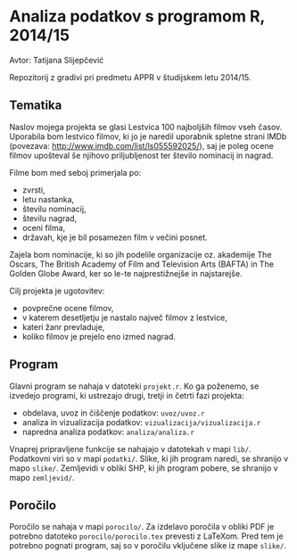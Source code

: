 # Analiza podatkov s programom R, 2014/15

Avtor: Tatijana Slijepčević

Repozitorij z gradivi pri predmetu APPR v študijskem letu 2014/15.

## Tematika
Naslov mojega projekta se glasi Lestvica 100 najboljših filmov vseh časov. Uporabila bom lestvico filmov, ki jo je naredil uporabnik spletne strani IMDb (povezava: http://www.imdb.com/list/ls055592025/), saj je poleg ocene filmov upošteval še njihovo priljubljenost ter število nominacij in nagrad.

Filme bom med seboj primerjala po:
- zvrsti,
- letu nastanka,
- številu nominacij,
- številu nagrad,
- oceni filma, 
- državah, kje je bil posamezen film v večini posnet.

Zajela bom nominacije, ki so jih podelile organizacije oz. akademije The Oscars, The British Academy of Film and Television Arts (BAFTA) in The Golden Globe Award, ker so le-te najprestižnejše in najstarejše.  

Cilj projekta je ugotovitev:
- povprečne ocene filmov,
- v katerem desetljetju je nastalo največ filmov z lestvice,
- kateri žanr prevladuje,
- koliko filmov je prejelo eno izmed nagrad. 



## Program

Glavni program se nahaja v datoteki `projekt.r`. Ko ga poženemo, se izvedejo
programi, ki ustrezajo drugi, tretji in četrti fazi projekta:

* obdelava, uvoz in čiščenje podatkov: `uvoz/uvoz.r`
* analiza in vizualizacija podatkov: `vizualizacija/vizualizacija.r`
* napredna analiza podatkov: `analiza/analiza.r`

Vnaprej pripravljene funkcije se nahajajo v datotekah v mapi `lib/`. Podatkovni
viri so v mapi `podatki/`. Slike, ki jih program naredi, se shranijo v mapo
`slike/`. Zemljevidi v obliki SHP, ki jih program pobere, se shranijo v mapo
`zemljevid/`.

## Poročilo

Poročilo se nahaja v mapi `porocilo/`. Za izdelavo poročila v obliki PDF je
potrebno datoteko `porocilo/porocilo.tex` prevesti z LaTeXom. Pred tem je
potrebno pognati program, saj so v poročilu vključene slike iz mape `slike/`.
